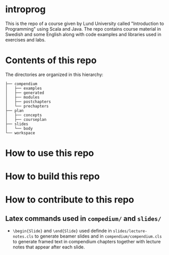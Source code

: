 # introprog

This is the repo of a course given by Lund University called "Introduction to Programming" using Scala and Java. The repo contains course material in Swedish and some English along with code examples and libraries used in exercises and labs.

# Contents of this repo

The directories are organized in this hierarchy: 

    ├── compendium
    │   ├── examples
    │   ├── generated
    │   ├── modules
    │   ├── postchapters
    │   └── prechapters
    ├── plan
    │   ├── concepts
    │   ├── courseplan
    ├── slides
    │   └── body
    └── workspace

# How to use this repo

# How to build this repo

# How to contribute to this repo

## Latex commands used in `compedium/` and `slides/`

* `\begin{Slide}` and `\end{Slide}` used definde in `slides/lecture-notes.cls` to generate beamer slides and in `compendium/compendium.cls` to generate framed text in compendium chapters together with lecture notes that appear after each slide.
 
